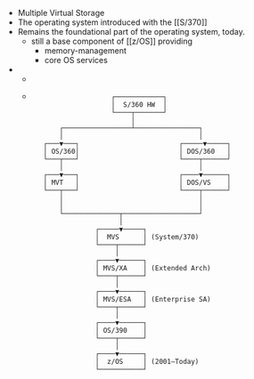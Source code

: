 - Multiple Virtual Storage
- The operating system introduced with the [[S/370]]
- Remains the foundational part of the operating system, today.
	- still a base component of [[z/OS]] providing
		- memory-management
		- core OS services
-
	-
	- ```
	                      ┌────────────┐
	                      │  S/360 HW  │
	                      └────┬───────┘
	                           │
	         ┌─────────────────┴────────────────┐
	         │                                  │
	     ┌───▼───┐                         ┌─────▼─────┐
	     │ OS/360│                         │ DOS/360   │
	     └───┬───┘                         └────┬──────┘
	         │                                  │
	     ┌───▼───┐                         ┌────▼──────┐
	     │ MVT   │                         │ DOS/VS    │
	     └───┬───┘                         └────┬──────┘
	         │                                  │
	         │                                  │
	         └──────────────┬───────────────────┘
	                        │
	                  ┌─────▼─────┐
	                  │  MVS      │ (System/370)
	                  └────┬──────┘
	                       │
	                  ┌────▼──────┐
	                  │ MVS/XA    │ (Extended Arch)
	                  └────┬──────┘
	                       │
	                  ┌────▼──────┐
	                  │ MVS/ESA   │ (Enterprise SA)
	                  └────┬──────┘
	                       │
	                  ┌────▼──────┐
	                  │ OS/390    │
	                  └────┬──────┘
	                       │
	                  ┌────▼──────┐
	                  │  z/OS     │ (2001–Today)
	                  └───────────┘
	  ```